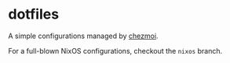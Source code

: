 # dotfiles

A simple configurations managed by [chezmoi](https://www.chezmoi.io/).

For a full-blown NixOS configurations, checkout the `nixos` branch.
